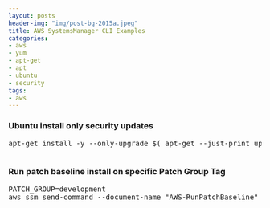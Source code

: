 ```yaml
---
layout: posts
header-img: "img/post-bg-2015a.jpeg"
title: AWS SystemsManager CLI Examples
categories:
- aws
- yum
- apt-get
- apt
- ubuntu
- security
tags:
- aws
---
```

### Ubuntu install only security updates
<pre>
apt-get install -y --only-upgrade $( apt-get --just-print upgrade | awk 'tolower($4) ~ /.*security.*/ || tolower($5) ~ /.*security.*/ {print $2}' | sort | uniq )

</pre>

### Run patch baseline install on specific Patch Group Tag
<pre>
PATCH_GROUP=development
aws ssm send-command --document-name "AWS-RunPatchBaseline" --document-version "1" --targets '[{"Key":"tag:Patch Group","Values":[${PATCH_GROUP}]}]' --parameters '{"Operation":["Install"],"SnapshotId":[""],"InstallOverrideList":[""],"AssociationId":[""],"BaselineOverride":[""],"RebootOption":["RebootIfNeeded"]}' --timeout-seconds 600 --max-concurrency "1" --max-errors "1" --region us-east-1 --profile ${PROFILE}
</pre>